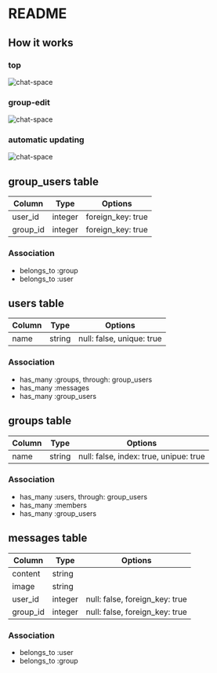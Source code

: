 # README

## How it works

### top

![chat-space](https://github.com/yukiaga/chat-space/wiki/images/chat-space2.gif)

### group-edit

![chat-space](https://github.com/yukiaga/chat-space/wiki/images/chat-space.gif)

### automatic updating

![chat-space](https://github.com/yukiaga/chat-space/wiki/images/chat-space3.gif)

## group_users table

|Column|Type|Options|
|------|----|-------|
|user_id|integer|foreign_key: true|
|group_id|integer|foreign_key: true|

### Association

- belongs_to :group
- belongs_to :user


## users table

|Column|Type|Options|
|------|----|-------|
|name|string|null: false, unique: true|

### Association

- has_many :groups, through: group_users
- has_many :messages
- has_many :group_users


## groups table

|Column|Type|Options|
|------|----|-------|
|name|string|null: false, index: true, unipue: true|

### Association

- has_many :users, through: group_users
- has_many :members
- has_many :group_users


## messages table

|Column|Type|Options|
|------|----|-------|
|content|string|　|
|image|string|　|
|user_id|integer|null: false, foreign_key: true|
|group_id|integer|null: false, foreign_key: true|

### Association

- belongs_to :user
- belongs_to :group
